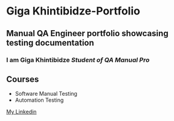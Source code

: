 # Giga Khintibidze-Portfolio
## Manual QA Engineer portfolio showcasing testing documentation
### I am **Giga Khintibidze** *Student of QA Manual Pro*

## Courses
- Software Manual Testing
- Automation Testing

[My Linkedin](https://www.linkedin.com/in/giga-khintibidze-24563534b/)
